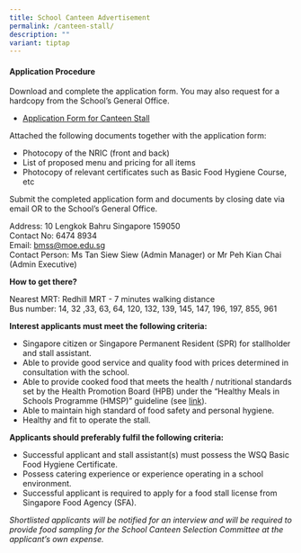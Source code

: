 ```yaml
---
title: School Canteen Advertisement
permalink: /canteen-stall/
description: ""
variant: tiptap
---
```

#### Application Procedure

Download and complete the application form. You may also request for a hardcopy from the School’s General Office.

* [Application Form for Canteen Stall](/files/application%20for%20canteen%20stall%20in%20existing%20sch.pdf)

Attached the following documents together with the application form:

* Photocopy of the NRIC (front and back)
* List of proposed menu and pricing for all items
* Photocopy of relevant certificates such as Basic Food Hygiene Course, etc


Submit the completed application form and documents by closing date via email OR to the School’s General Office.

Address: 10 Lengkok Bahru Singapore 159050<br>
Contact No: 6474 8934<br>
Email: bmss@moe.edu.sg<br>
Contact Person: Ms Tan Siew Siew (Admin Manager) or Mr Peh Kian Chai (Admin Executive)

**How to get there?**

Nearest MRT: Redhill MRT - 7 minutes walking distance<br>
Bus number: 14, 32 ,33, 63, 64, 120, 132, 139, 145, 147, 196, 197, 855, 961

**Interest applicants must meet the following criteria:**

* Singapore citizen or Singapore Permanent Resident (SPR) for stallholder and stall assistant.
* Able to provide good service and quality food with prices determined in consultation with the school.
* Able to provide cooked food that meets the health / nutritional standards set by the Health Promotion Board (HPB) under the “Healthy Meals in Schools Programme (HMSP)” guideline (see [link](https://www.hpb.gov.sg/schools/school-programmes/healthy-meals-in-schools-programme)).
* Able to maintain high standard of food safety and personal hygiene.
* Healthy and fit to operate the stall.

**Applicants should preferably fulfil the following criteria:**

* Successful applicant and stall assistant(s) must possess the WSQ Basic Food Hygiene Certificate.
* Possess catering experience or experience operating in a school environment.
* Successful applicant is required to apply for a food stall license from Singapore Food Agency (SFA).

*Shortlisted applicants will be notified for an interview and will be required to provide food sampling for the School Canteen Selection Committee at the applicant’s own expense.*